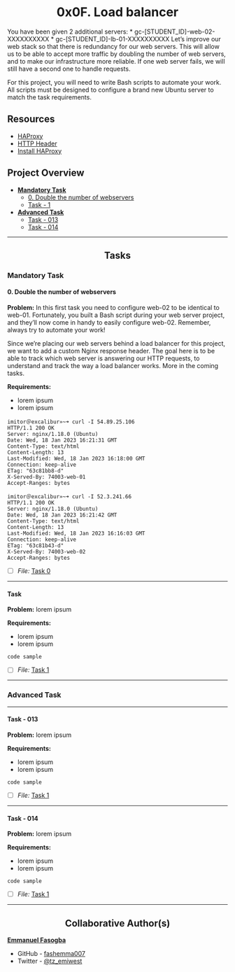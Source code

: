 <h1 style="text-align: center;">0x0F. Load balancer</h1>

You have been given 2 additional servers:
	* gc-[STUDENT_ID]-web-02-XXXXXXXXXX
	* gc-[STUDENT_ID]-lb-01-XXXXXXXXXX
Let’s improve our web stack so that there is redundancy for our web servers. This will allow us to be able to accept more traffic by doubling the number of web servers, and to make our infrastructure more reliable. If one web server fails, we will still have a second one to handle requests.

For this project, you will need to write Bash scripts to automate your work. All scripts must be designed to configure a brand new Ubuntu server to match the task requirements.


## Resources
* [HAProxy](https://www.digitalocean.com/community/tutorials/an-introduction-to-haproxy-and-load-balancing-concepts)
* [HTTP Header](https://www.techopedia.com/definition/27178/http-header)
* [Install HAProxy](https://haproxy.debian.net/)


## Project Overview

- [**Mandatory Task**](#mandatory-task)
	- [0. Double the number of webservers](link_to_file)
	- [Task - 1](link_to_file)
- [**Advanced Task**](#advanced-task)
	- [Task - 013](link_to_file)
	- [Task - 014](link_to_file)

---



<h2 style="text-align: center;">Tasks</h2>

### Mandatory Task
#### 0. Double the number of webservers

**Problem:** In this first task you need to configure web-02 to be identical to web-01. Fortunately, you built a Bash script during your web server project, and they’ll now come in handy to easily configure web-02. Remember, always try to automate your work!

Since we’re placing our web servers behind a load balancer for this project, we want to add a custom Nginx response header. The goal here is to be able to track which web server is answering our HTTP requests, to understand and track the way a load balancer works. More in the coming tasks.



**Requirements:**
* lorem ipsum
* lorem ipsum

```
imitor＠excalibur»~➜ curl -I 54.89.25.106
HTTP/1.1 200 OK
Server: nginx/1.18.0 (Ubuntu)
Date: Wed, 18 Jan 2023 16:21:31 GMT
Content-Type: text/html
Content-Length: 13
Last-Modified: Wed, 18 Jan 2023 16:18:00 GMT
Connection: keep-alive
ETag: "63c81bb8-d"
X-Served-By: 74003-web-01
Accept-Ranges: bytes

imitor＠excalibur»~➜ curl -I 52.3.241.66
HTTP/1.1 200 OK
Server: nginx/1.18.0 (Ubuntu)
Date: Wed, 18 Jan 2023 16:21:42 GMT
Content-Type: text/html
Content-Length: 13
Last-Modified: Wed, 18 Jan 2023 16:16:03 GMT
Connection: keep-alive
ETag: "63c81b43-d"
X-Served-By: 74003-web-02
Accept-Ranges: bytes

```
- [ ] *File:* [Task 0](link_to_file)

---

#### Task

**Problem:** lorem ipsum

**Requirements:**
* lorem ipsum
* lorem ipsum

```
code sample
```
- [ ] *File:* [Task 1](link_to_file)


---

### Advanced Task

---
#### Task - 013
**Problem:** lorem ipsum

**Requirements:**
* lorem ipsum
* lorem ipsum

```
code sample
```
- [ ] *File:* [Task 1](link_to_file)

---

#### Task - 014

**Problem:** lorem ipsum

**Requirements:**
* lorem ipsum
* lorem ipsum

```
code sample
```
- [ ] *File:* [Task 1](link_to_file)

---

<h2 style="text-align: center;">Collaborative Author(s)</h2>

[**Emmanuel Fasogba**](https://www.linkedin.com/in/emmanuelofasogba/)
- GitHub - [fashemma007](https://github.com/fashemma007)
- Twitter - [@tz_emiwest](https://www.twitter.com/tz_emiwest)
